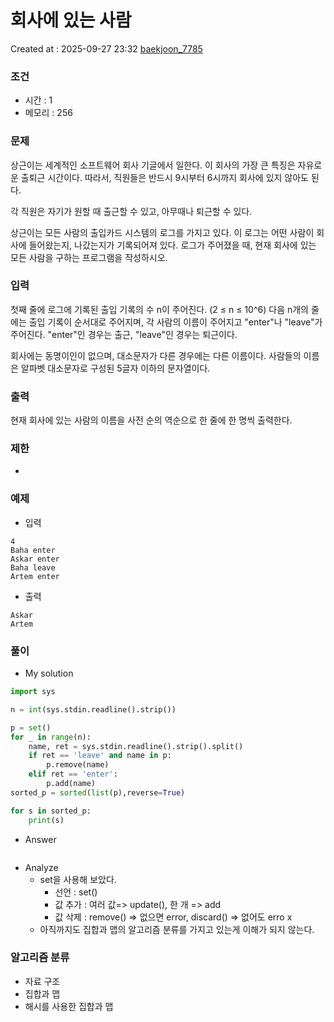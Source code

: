 # 회사에 있는 사람
Created at : 2025-09-27 23:32
[baekjoon_7785](https://www.acmicpc.net/problem/7785)
### 조건
- 시간 : 1
- 메모리 : 256
### 문제
상근이는 세계적인 소프트웨어 회사 기글에서 일한다. 이 회사의 가장 큰 특징은 자유로운 출퇴근 시간이다. 따라서, 직원들은 반드시 9시부터 6시까지 회사에 있지 않아도 된다.

각 직원은 자기가 원할 때 출근할 수 있고, 아무때나 퇴근할 수 있다.

상근이는 모든 사람의 출입카드 시스템의 로그를 가지고 있다. 이 로그는 어떤 사람이 회사에 들어왔는지, 나갔는지가 기록되어져 있다. 로그가 주어졌을 때, 현재 회사에 있는 모든 사람을 구하는 프로그램을 작성하시오.
### 입력
첫째 줄에 로그에 기록된 출입 기록의 수 n이 주어진다. (2 ≤ n ≤ 10^6) 다음 n개의 줄에는 출입 기록이 순서대로 주어지며, 각 사람의 이름이 주어지고 "enter"나 "leave"가 주어진다. "enter"인 경우는 출근, "leave"인 경우는 퇴근이다.

회사에는 동명이인이 없으며, 대소문자가 다른 경우에는 다른 이름이다. 사람들의 이름은 알파벳 대소문자로 구성된 5글자 이하의 문자열이다.
### 출력
현재 회사에 있는 사람의 이름을 사전 순의 역순으로 한 줄에 한 명씩 출력한다.
### 제한
- 
### 예제
- 입력
```
4
Baha enter
Askar enter
Baha leave
Artem enter
```
- 출력
```
Askar
Artem
``` 

### 풀이
- My solution
```python
import sys

n = int(sys.stdin.readline().strip())

p = set()
for _ in range(n):
    name, ret = sys.stdin.readline().strip().split()
    if ret == 'leave' and name in p:
        p.remove(name)
    elif ret == 'enter':
        p.add(name)
sorted_p = sorted(list(p),reverse=True)

for s in sorted_p:
    print(s)
```

- Answer
```python

```

- Analyze
	- set을 사용해 보았다. 
		- 선언 : set()
		- 값 추가 : 여러 값=> update(), 한 개 => add
		- 값 삭제 : remove() => 없으면 error, discard() => 없어도 erro x
	- 아직까지도 집합과 맵의 알고리즘 분류를 가지고 있는게 이해가 되지 않는다.
### 알고리즘 분류
- 자료 구조
- 집합과 맵
- 해시를 사용한 집합과 맵